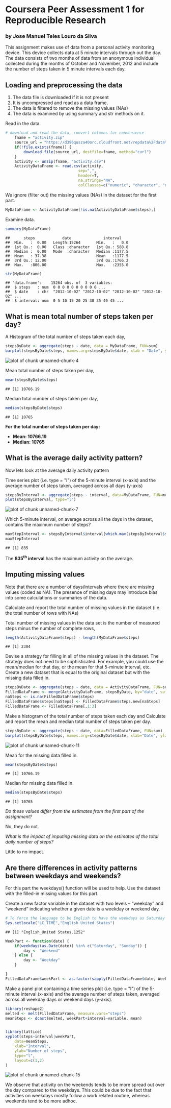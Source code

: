 # Coursera Peer Assessment 1 for Reproducible Research
### by Jose Manuel Teles Louro da Silva 

This assignment makes use of data from a personal activity monitoring device. This device collects data at 5 minute intervals through out the day. The data consists of two months of data from an anonymous individual collected during the months of October and November, 2012 and include the number of steps taken in 5 minute intervals each day.

## Loading and preprocessing the data

1. The data file is downloaded if it is not present
2. It is uncompressed and read as a data frame.
3. The data is filtered to remove the missing values (NAs)
4. The data is examined by using summary and str methods on it.

Read in the data.

```r
# download and read the data, convert columns for convenience
    fname = "activity.zip"
    source_url = "https://d396qusza40orc.cloudfront.net/repdata%2Fdata%2Factivity.zip"
    if(!file.exists(fname)) {
        download.file(source_url, destfile=fname, method="curl")
    }
    activity <- unzip(fname, "activity.csv")
    ActivityDataFrame <- read.csv(activity, 
								sep=",", 
								header=T, 
								na.strings="NA", 
								colClasses=c("numeric", "character", "numeric"))
```


We ignore (filter out) the missing values (NAs) in the dataset for the first part.


```r
MyDataFrame <- ActivityDataFrame[!is.na(ActivityDataFrame$steps),]
```

Examine data.

```r
summary(MyDataFrame)
```

```
##      steps            date              interval     
##  Min.   :  0.00   Length:15264       Min.   :   0.0  
##  1st Qu.:  0.00   Class :character   1st Qu.: 588.8  
##  Median :  0.00   Mode  :character   Median :1177.5  
##  Mean   : 37.38                      Mean   :1177.5  
##  3rd Qu.: 12.00                      3rd Qu.:1766.2  
##  Max.   :806.00                      Max.   :2355.0
```

```r
str(MyDataFrame)
```

```
## 'data.frame':	15264 obs. of  3 variables:
##  $ steps   : num  0 0 0 0 0 0 0 0 0 0 ...
##  $ date    : chr  "2012-10-02" "2012-10-02" "2012-10-02" "2012-10-02" ...
##  $ interval: num  0 5 10 15 20 25 30 35 40 45 ...
```

## What is mean total number of steps taken per day?


A Histogram of the total number of steps taken each day,


```r
stepsByDate <- aggregate(steps ~ date, data = MyDataFrame, FUN=sum)
barplot(stepsByDate$steps, names.arg=stepsByDate$date, xlab = "Date", ylab = "Number of Steps")
```

![plot of chunk unnamed-chunk-4](figure/unnamed-chunk-4-1.png) 


Mean total number of steps taken per day,


```r
mean(stepsByDate$steps)
```

```
## [1] 10766.19
```


Median total number of steps taken per day,


```r
median(stepsByDate$steps) 
```

```
## [1] 10765
```

**For the total number of steps taken per day:**  
- **Mean: 10766.19**
- **Median: 10765**



## What is the average daily activity pattern?

Now lets look at the average daily activity pattern

Time series plot (i.e. type = "l") of the 5-minute interval (x-axis) and the average number of steps taken, averaged across all days (y-axis)


```r
stepsByInterval <- aggregate(steps ~ interval, data=MyDataFrame, FUN=mean)
plot(stepsByInterval, type="l")
```

![plot of chunk unnamed-chunk-7](figure/unnamed-chunk-7-1.png) 

Which 5-minute interval, on average across all the days in the dataset, contains the maximum number of steps?


```r
maxStepInterval <- stepsByInterval$interval[which.max(stepsByInterval$steps)]
maxStepInterval
```

```
## [1] 835
```

The **835<sup>th</sup> interval** has the maximum activity on the average.



## Imputing missing values

Note that there are a number of days/intervals where there are missing values (coded as NA). The presence of missing days may introduce bias into some calculations or summaries of the data.

Calculate and report the total number of missing values in the dataset (i.e. the total number of rows with NAs)

Total number of missing values in the data set is the number of measured steps minus the number of complete rows,


```r
length(ActivityDataFrame$steps) - length(MyDataFrame$steps)
```

```
## [1] 2304
```

Devise a strategy for filling in all of the missing values in the dataset. The strategy does not need to be sophisticated. For example, you could use the mean/median for that day, or the mean for that 5-minute interval, etc.
Create a new dataset that is equal to the original dataset but with the missing data filled in.


```r
stepsByDate <- aggregate(steps ~ date, data = ActivityDataFrame, FUN=sum)
FilledDataFrame <- merge(ActivityDataFrame, stepsByDate, by="date", suffixes=c("",".new"))
naSteps <- is.na(FilledDataFrame$steps)
FilledDataFrame$steps[naSteps] <- FilledDataFrame$steps.new[naSteps]
FilledDataFrame <- FilledDataFrame[,1:3]
```

Make a histogram of the total number of steps taken each day and Calculate and report the mean and median total number of steps taken per day. 


```r
stepsByDate <- aggregate(steps ~ date, data=FilledDataFrame, FUN=sum)
barplot(stepsByDate$steps, names.arg=stepsByDate$date, xlab="Date", ylab="Number of Steps")
```

![plot of chunk unnamed-chunk-11](figure/unnamed-chunk-11-1.png) 

Mean for the missing data filled in.


```r
mean(stepsByDate$steps)
```

```
## [1] 10766.19
```

Median for missing data filled in.


```r
median(stepsByDate$steps)
```

```
## [1] 10765
```
*Do these values differ from the estimates from the first part of the assignment?*

No, they do not.

*What is the impact of imputing missing data on the estimates of the total daily number of steps?*

Little to no impact.


## Are there differences in activity patterns between weekdays and weekends?

For this part the weekdays() function will be used to help. 
Use the dataset with the filled-in missing values for this part.

Create a new factor variable in the dataset with two levels – “weekday” and “weekend” indicating whether a given date is a weekday or weekend day.


```r
# To force the language to be English to have the weekdays as Saturday and Sunday... 
Sys.setlocale("LC_TIME","English United States")
```

```
## [1] "English_United States.1252"
```

```r
WeekPart <- function(date) {
	if(weekdays(as.Date(date)) %in% c("Saturday", "Sunday")) {
		day <- "Weekend"
	} else {
		day <- "Weekday"
	}

}
FilledDataFrame$weekPart <- as.factor(sapply(FilledDataFrame$date, WeekPart))
```

Make a panel plot containing a time series plot (i.e. type = "l") of the 5-minute interval (x-axis) and the average number of steps taken, averaged across all weekday days or weekend days (y-axis).


```r
library(reshape2)
melted <- melt(FilledDataFrame, measure.vars="steps")
meanSteps <- dcast(melted, weekPart+interval~variable, mean)


library(lattice)
xyplot(steps~interval|weekPart,
	data=meanSteps,
	xlab="Interval",
	ylab="Number of steps",
	type="l",
	layout=c(1,2)
)
```

![plot of chunk unnamed-chunk-15](figure/unnamed-chunk-15-1.png) 

We observe that activity on the weekends tends to be more spread out over the day compared to the weekdays. 
This could be due to the fact that activities on weekdays mostly follow a work related routine, whereas weekends tend to be more adhoc.

